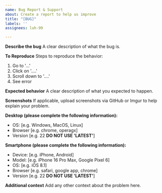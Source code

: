 ```yaml
---
name: Bug Report & Support
about: Create a report to help us improve
title: "[BUG]"
labels: ''
assignees: luh-99

---
```


**Describe the bug**
A clear description of what the bug is.

**To Reproduce**
Steps to reproduce the behavior:
1. Go to '...'
2. Click on '....'
3. Scroll down to '....'
4. See error

**Expected behavior**
A clear description of what you expected to happen.

**Screenshots**
If applicable, upload screenshots via GitHub or Imgur to help explain your problem.

**Desktop (please complete the following information):**
 - OS: [e.g. Windows, MacOS, Linux]
 - Browser [e.g. chrome, operagx]
 - Version [e.g. 22 **DO NOT USE 'LATEST'**]

**Smartphone (please complete the following information):**
 - Device: [e.g. iPhone, Android]
 - Model: [e.g. iPhone 16 Pro Max, Google Pixel 6] 
 - OS: [e.g. iOS 8.1]
 - Browser [e.g. safari, google app, chrome]
 - Version [e.g. 22 **DO NOT USE 'LATEST'**]

**Additional context**
Add any other context about the problem here.
